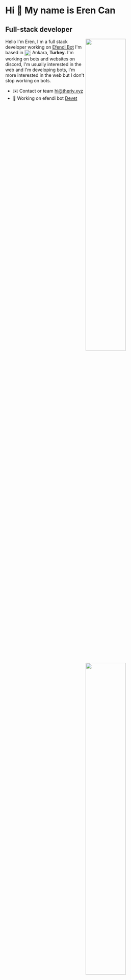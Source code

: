 Hi 👋 My name is Eren Can
===========================

Full-stack developer
--------------------

<img width="50%" align="right" src="https://github-widgetbox.vercel.app/api/profile?username=efendixd&data=followers,repositories,stars,commits&theme=darkmode">
<img width="50%" height="1px" align="right" src="https://i.imgur.com/DkKayja.png">
<img width="50%" align="right" src="https://github-widgetbox.vercel.app/api/skills?languages=js,kotlin,html,css,nodejs,java,php&theme=darkmode">

Hello I'm Eren, I'm a full stack developer working on [Efendi Bot](@efendibot.xyz)
I'm based in <img width="20" height="20" align="center" src="https://i.imgur.com/ff547ZT.png"> Ankara, **Turkey**. I'm working on bots and websites on discord, I'm usually interested in the web and I'm developing bots, I'm more interested in the web but I don't stop working on bots.

- ✉️ Contact or team [hi@theriy.xyz](mailto:hi@efendidev.xyz)
- 🚀 Working on efendi bot [Devet](efendibot.xyz)

